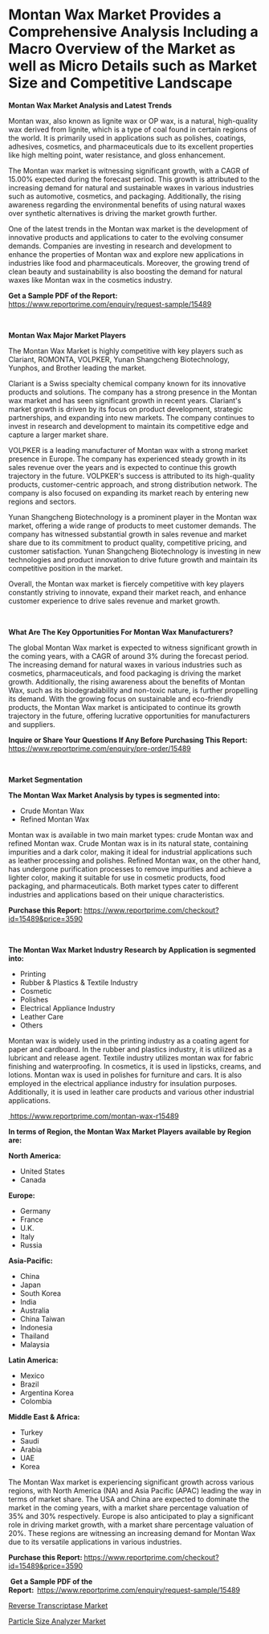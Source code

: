 <p><h1>Montan Wax Market Provides a Comprehensive Analysis Including a Macro Overview of the Market as well as Micro Details such as Market Size and Competitive Landscape</h1></p><p><strong>Montan Wax Market Analysis and Latest Trends</strong></p>
<p><p>Montan wax, also known as lignite wax or OP wax, is a natural, high-quality wax derived from lignite, which is a type of coal found in certain regions of the world. It is primarily used in applications such as polishes, coatings, adhesives, cosmetics, and pharmaceuticals due to its excellent properties like high melting point, water resistance, and gloss enhancement.</p><p>The Montan wax market is witnessing significant growth, with a CAGR of 15.00% expected during the forecast period. This growth is attributed to the increasing demand for natural and sustainable waxes in various industries such as automotive, cosmetics, and packaging. Additionally, the rising awareness regarding the environmental benefits of using natural waxes over synthetic alternatives is driving the market growth further.</p><p>One of the latest trends in the Montan wax market is the development of innovative products and applications to cater to the evolving consumer demands. Companies are investing in research and development to enhance the properties of Montan wax and explore new applications in industries like food and pharmaceuticals. Moreover, the growing trend of clean beauty and sustainability is also boosting the demand for natural waxes like Montan wax in the cosmetics industry.</p></p>
<p><strong>Get a Sample PDF of the Report:&nbsp;</strong> <a href="https://www.reportprime.com/enquiry/request-sample/15489">https://www.reportprime.com/enquiry/request-sample/15489</a></p>
<p>&nbsp;</p>
<p><strong>Montan Wax Major Market Players</strong></p>
<p><p>The Montan Wax Market is highly competitive with key players such as Clariant, ROMONTA, VOLPKER, Yunan Shangcheng Biotechnology, Yunphos, and Brother leading the market. </p><p>Clariant is a Swiss specialty chemical company known for its innovative products and solutions. The company has a strong presence in the Montan wax market and has seen significant growth in recent years. Clariant's market growth is driven by its focus on product development, strategic partnerships, and expanding into new markets. The company continues to invest in research and development to maintain its competitive edge and capture a larger market share. </p><p>VOLPKER is a leading manufacturer of Montan wax with a strong market presence in Europe. The company has experienced steady growth in its sales revenue over the years and is expected to continue this growth trajectory in the future. VOLPKER's success is attributed to its high-quality products, customer-centric approach, and strong distribution network. The company is also focused on expanding its market reach by entering new regions and sectors.</p><p>Yunan Shangcheng Biotechnology is a prominent player in the Montan wax market, offering a wide range of products to meet customer demands. The company has witnessed substantial growth in sales revenue and market share due to its commitment to product quality, competitive pricing, and customer satisfaction. Yunan Shangcheng Biotechnology is investing in new technologies and product innovation to drive future growth and maintain its competitive position in the market.</p><p>Overall, the Montan wax market is fiercely competitive with key players constantly striving to innovate, expand their market reach, and enhance customer experience to drive sales revenue and market growth.</p></p>
<p>&nbsp;</p>
<p><strong>What Are The Key Opportunities For Montan Wax Manufacturers?</strong></p>
<p><p>The global Montan Wax market is expected to witness significant growth in the coming years, with a CAGR of around 3% during the forecast period. The increasing demand for natural waxes in various industries such as cosmetics, pharmaceuticals, and food packaging is driving the market growth. Additionally, the rising awareness about the benefits of Montan Wax, such as its biodegradability and non-toxic nature, is further propelling its demand. With the growing focus on sustainable and eco-friendly products, the Montan Wax market is anticipated to continue its growth trajectory in the future, offering lucrative opportunities for manufacturers and suppliers.</p></p>
<p><strong>Inquire or Share Your Questions If Any Before Purchasing This Report:</strong> <a href="https://www.reportprime.com/enquiry/pre-order/15489">https://www.reportprime.com/enquiry/pre-order/15489</a></p>
<p>&nbsp;</p>
<p><strong>Market Segmentation</strong></p>
<p><strong>The Montan Wax Market Analysis by types is segmented into:</strong></p>
<p><ul><li>Crude Montan Wax</li><li>Refined Montan Wax</li></ul></p>
<p><p>Montan wax is available in two main market types: crude Montan wax and refined Montan wax. Crude Montan wax is in its natural state, containing impurities and a dark color, making it ideal for industrial applications such as leather processing and polishes. Refined Montan wax, on the other hand, has undergone purification processes to remove impurities and achieve a lighter color, making it suitable for use in cosmetic products, food packaging, and pharmaceuticals. Both market types cater to different industries and applications based on their unique characteristics.</p></p>
<p><strong>Purchase this Report:&nbsp;</strong><a href="https://www.reportprime.com/checkout?id=15489&price=3590">https://www.reportprime.com/checkout?id=15489&price=3590</a></p>
<p>&nbsp;</p>
<p><strong>The Montan Wax Market Industry Research by Application is segmented into:</strong></p>
<p><ul><li>Printing</li><li>Rubber & Plastics & Textile Industry</li><li>Cosmetic</li><li>Polishes</li><li>Electrical Appliance Industry</li><li>Leather Care</li><li>Others</li></ul></p>
<p><p>Montan wax is widely used in the printing industry as a coating agent for paper and cardboard. In the rubber and plastics industry, it is utilized as a lubricant and release agent. Textile industry utilizes montan wax for fabric finishing and waterproofing. In cosmetics, it is used in lipsticks, creams, and lotions. Montan wax is used in polishes for furniture and cars. It is also employed in the electrical appliance industry for insulation purposes. Additionally, it is used in leather care products and various other industrial applications.</p></p>
<p><a href="https://www.reportprime.com/montan-wax-r15489">&nbsp;https://www.reportprime.com/montan-wax-r15489</a></p>
<p><strong>In terms of Region, the Montan Wax Market Players available by Region are:</strong></p>
<p>
    <p> <strong> North America: </strong>
        <ul>
            <li>United States</li>
            <li>Canada</li>
        </ul>
        </p> 
    <p> <strong> Europe: </strong>
        <ul>
            <li>Germany</li>
            <li>France</li>
            <li>U.K.</li>
            <li>Italy</li>
            <li>Russia</li>
        </ul>
        </p> 
    <p> <strong> Asia-Pacific: </strong>
        <ul>
            <li>China</li>
            <li>Japan</li>
            <li>South Korea</li>
            <li>India</li>
            <li>Australia</li>
            <li>China Taiwan</li>
            <li>Indonesia</li>
            <li>Thailand</li>
            <li>Malaysia</li>
        </ul>
        </p> 
    <p> <strong> Latin America: </strong>
        <ul>
            <li>Mexico</li>
            <li>Brazil</li>
            <li>Argentina Korea</li>
            <li>Colombia</li>
        </ul>
        </p> 
    <p> <strong> Middle East & Africa: </strong>
        <ul>
            <li>Turkey</li>
            <li>Saudi</li>
            <li>Arabia</li>
            <li>UAE</li>
            <li>Korea</li>
        </ul>
    </p>
    </p>
<p><p>The Montan Wax market is experiencing significant growth across various regions, with North America (NA) and Asia Pacific (APAC) leading the way in terms of market share. The USA and China are expected to dominate the market in the coming years, with a market share percentage valuation of 35% and 30% respectively. Europe is also anticipated to play a significant role in driving market growth, with a market share percentage valuation of 20%. These regions are witnessing an increasing demand for Montan Wax due to its versatile applications in various industries.</p></p>
<p><strong>Purchase this Report: </strong><a href="https://www.reportprime.com/checkout?id=15489&price=3590">https://www.reportprime.com/checkout?id=15489&price=3590</a></p>
<p>&nbsp;<strong>Get a Sample PDF of the Report:&nbsp;&nbsp;</strong><a href="https://www.reportprime.com/enquiry/request-sample/15489">https://www.reportprime.com/enquiry/request-sample/15489</a></p>
<p><strong></strong></p>
<p><p><a href="https://github.com/RyleeBauch2023/Market-Research-Report-List-2/blob/main/reverse-transcriptase-market.md">Reverse Transcriptase Market</a></p><p><a href="https://github.com/jodemen/Market-Research-Report-List-3/blob/main/particle-size-analyzer-market.md">Particle Size Analyzer Market</a></p></p>